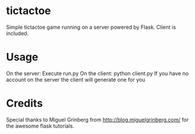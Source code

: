 tictactoe
=========

Simple tictactoe game running on a server powered by Flask.
Client is included.

Usage
=========

On the server: Execute run.py
On the client: python client.py <username> <password>
If you have no account on the server the client will generate one for you

Credits
=========

Special thanks to Miguel Grinberg from http://blog.miguelgrinberg.com/ for the awesome flask tutorials.
